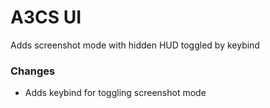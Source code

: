 # A3CS UI
Adds screenshot mode with hidden HUD toggled by keybind

### Changes
- Adds keybind for toggling screenshot mode
